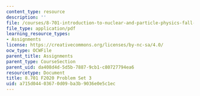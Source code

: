 ```yaml
---
content_type: resource
description: ''
file: /courses/8-701-introduction-to-nuclear-and-particle-physics-fall-2020/a715d04403670d09ba3b9036e0e5c1ec_MIT8_701F20_pset3.pdf
file_type: application/pdf
learning_resource_types:
- Assignments
license: https://creativecommons.org/licenses/by-nc-sa/4.0/
ocw_type: OCWFile
parent_title: Assignments
parent_type: CourseSection
parent_uid: da408d4d-5d5b-7887-9cb1-c80727794ea6
resourcetype: Document
title: 8.701 F2020 Problem Set 3
uid: a715d044-0367-0d09-ba3b-9036e0e5c1ec
---
```

